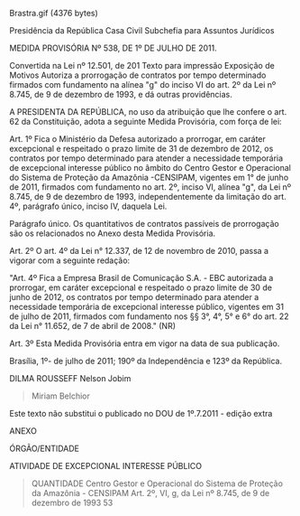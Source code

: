 Brastra.gif (4376 bytes)

Presidência da República
Casa Civil
Subchefia para Assuntos Jurídicos


MEDIDA PROVISÓRIA Nº 538, DE 1º DE JULHO DE 2011.

Convertida na Lei nº 12.501, de 201
Texto para impressão
Exposição de Motivos
Autoriza a prorrogação de contratos por tempo determinado firmados com fundamento na alínea "g" do inciso VI do art. 2º da Lei nº 8.745, de 9 de dezembro de 1993, e dá outras providências.


A PRESIDENTA DA REPÚBLICA, no uso da atribuição que lhe confere o art. 62 da Constituição, adota a seguinte Medida Provisória, com força de lei:

Art. 1º Fica o Ministério da Defesa autorizado a prorrogar, em caráter excepcional e respeitado o prazo limite de 31 de dezembro de 2012, os contratos por tempo determinado para atender a necessidade temporária de excepcional interesse público no âmbito do Centro Gestor e Operacional do Sistema de Proteção da Amazônia -CENSIPAM, vigentes em 1° de junho de 2011, firmados com fundamento no art. 2º, inciso VI, alínea "g", da Lei nº 8.745, de 9 de dezembro de 1993, independentemente da limitação do art. 4º, parágrafo único, inciso IV, daquela Lei.

Parágrafo único. Os quantitativos de contratos passíveis de prorrogação são os relacionados no Anexo desta Medida Provisória.

Art. 2º O art. 4º da Lei n° 12.337, de 12 de novembro de 2010, passa a vigorar com a seguinte redação:



"Art. 4º Fica a Empresa Brasil de Comunicação S.A. - EBC autorizada a prorrogar, em caráter excepcional e respeitado o prazo limite de 30 de junho de 2012, os contratos por tempo determinado para atender a necessidade temporária de excepcional  interesse público, vigentes em 31 de julho de 2011, firmados com fundamento nos §§ 3°, 4°, 5° e 6° do art. 22 da Lei n° 11.652, de 7 de abril de 2008." (NR)

Art. 3º Esta Medida Provisória entra em vigor na data de sua publicação.

Brasília, 1º- de julho de 2011; 190º da Independência e 123º da República.

DILMA ROUSSEFF
Nelson Jobim
> Miriam Belchior

Este texto não substitui o publicado no DOU de 1º.7.2011  - edição extra

ANEXO



ÓRGÃO/ENTIDADE

ATIVIDADE DE EXCEPCIONAL INTERESSE PÚBLICO
> QUANTIDADE
Centro Gestor e Operacional do Sistema de Proteção da Amazônia - CENSIPAM Art. 2º, VI, g, da Lei nº 8.745, de 9 de dezembro de 1993
53

